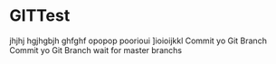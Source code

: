 # GITTest
jhjhj
hgjhgbjh
ghfghf
opopop
poorioui
]ioioijkkl
Commit yo Git Branch
Commit yo Git Branch wait for master branchs
